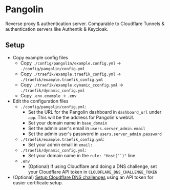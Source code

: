 # Pangolin

Reverse proxy & authentication server. Comparable to Cloudflare Tunnels & authentication servers like Authentik & Keycloak.

## Setup

- Copy example config files
  - Copy `./config/pangolin/example.config.yml` -> `./config/pangolin/config.yml`
  - Copy `./traefik/example.traefik_config.yml` -> `./traefik/example.traefik_config.yml`
  - Copy `./traefik/example.dynamic_cconfig.yml` -> `./traefik/dynamic_config.yml`
  - Copy `.env.example` -> `.env`
- Edit the configuration files
  - `./config/pangolin/config.yml`:
    - Set the URL for the Pangolin dashboard in `dashboard_url` under `app`. This will be the address for Pangolin's webUI.
    - Set your domain name in `base_domain`
    - Set the admin user's email in `users.server_admin.email`
    - Set the admin user's password in `users.server_admin.password`
  - `./traefik/example.traefik_config.yml`:
    - Set your admin email in `email: `
  - `./traefik/dynamic_config.yml`:
    - Set your domain name in the `rule: "Host(``)"` line.
  - `.env`
    - (Optional) If using Cloudflare and doing a DNS challenge, set your Cloudflare API token in `CLOUDFLARE_DNS_CHALLENGE_TOKEN`
- (Optional) [Setup Cloudflare DNS challenges](https://docs.fossorial.io/Pangolin/Configuration/wildcard-certs#wildcard-config-for-dns-01-challenge) using an API token for easier certificate setup.

